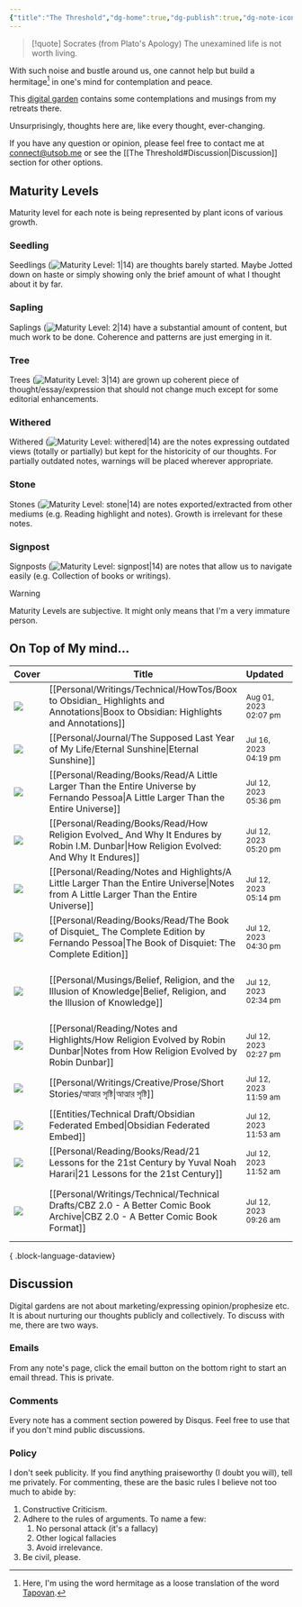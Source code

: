```yaml
---
{"title":"The Threshold","dg-home":true,"dg-publish":true,"dg-note-icon":"signpost","dg-pinned":true,"dg-hide-in-graph":true,"cssClasses":["cards","cards-cols-3","cards-cover","cards-cover-no-border","cards-title-hide-icons"],"dg-metatags":{"description":"Utsob's Digital Garden","og:description":"Utsob's Digital Garden"},"created":"2023-01-02T21:30:15+06:00","updated":"2023-06-25T16:59:25+06:00","permalink":"/the-threshold/","metatags":{"description":"Utsob's Digital Garden","og:description":"Utsob's Digital Garden"},"hideInGraph":true,"pinned":true,"contentClasses":"cards cards-cols-3 cards-cover cards-cover-no-border cards-title-hide-icons","tags":["gardenEntry"],"dgPassFrontmatter":true,"noteIcon":"signpost"}
---
```


> [!quote] Socrates (from Plato's Apology)
> The unexamined life is not worth living.

With such noise and bustle around us, one cannot help but build a hermitage[^1] in one's mind for contemplation and peace.

This [digital garden](https://cagrimmett.com/notes/2020/11/08/what-are-digital-gardens/) contains some contemplations and musings from my retreats there.

Unsurprisingly, thoughts here are, like every thought, ever-changing.

If you have any question or opinion, please feel free to contact me at [connect@utsob.me](mailto:connect@utsob.me) or see the [[The Threshold#Discussion\|Discussion]] section for other options.

## Maturity Levels
Maturity level for each note is being represented by plant icons of various growth.

### Seedling
Seedlings (![Maturity Level: 1|14](https://hermitage.utsob.me/img/tree-1.svg)) are thoughts barely started. Maybe Jotted down on haste or simply showing only the brief amount of what I thought about it by far.

### Sapling
Saplings (![Maturity Level: 2|14](https://hermitage.utsob.me/img/tree-2.svg)) have a substantial amount of content, but much work to be done. Coherence and patterns are just emerging in it.

### Tree
Trees (![Maturity Level: 3|14](https://hermitage.utsob.me/img/tree-3.svg)) are grown up coherent piece of thought/essay/expression that should not change much except for some editorial enhancements.

### Withered
Withered (![Maturity Level: withered|14](https://hermitage.utsob.me/img/withered.svg)) are the notes expressing outdated views (totally or partially) but kept for the historicity of our thoughts. For partially outdated notes, warnings will be placed wherever appropriate.

### Stone
Stones (![Maturity Level: stone|14](https://hermitage.utsob.me/img/stone.svg)) are notes exported/extracted from other mediums (e.g. Reading highlight and notes). Growth is irrelevant for these notes.

### Signpost
Signposts (![Maturity Level: signpost|14](https://hermitage.utsob.me/img/signpost.svg)) are notes that allow us to navigate easily (e.g. Collection of books or writings).

> [!Warning] 
> Maturity Levels are subjective. It might only means that I'm a very immature person.


## On Top of My mind…
| Cover                                                            | Title                                                                                                                                        | Updated                                                              | Created                                                             | Tags                                              | Inset                                                                                                                                         |
| ---------------------------------------------------------------- | -------------------------------------------------------------------------------------------------------------------------------------------- | -------------------------------------------------------------------- | ------------------------------------------------------------------- | ------------------------------------------------- | --------------------------------------------------------------------------------------------------------------------------------------------- |
| <img src='https://hermitage.utsob.me/img/2-cover-card.jpg'/>     | [[Personal/Writings/Technical/HowTos/Boox to Obsidian_ Highlights and Annotations\|Boox to Obsidian: Highlights and Annotations]]         | <i icon-name=calendar-clock></i><small>Aug 01, 2023 02:07 pm</small> | <i icon-name=calendar-plus></i><small>Aug 01, 2023 01:46 pm</small> |                                                   | <img class=inset-cover src=''/>                                                                                                               |
| <img src='https://hermitage.utsob.me/img/3-cover-card.jpg'/>     | [[Personal/Journal/The Supposed Last Year of My Life/Eternal Sunshine\|Eternal Sunshine]]                                                 | <i icon-name=calendar-clock></i><small>Jul 16, 2023 04:19 pm</small> | <i icon-name=calendar-plus></i><small>May 17, 2023 02:47 am</small> | #life #memory #epiphany                           | <img class=inset-cover src=''/>                                                                                                               |
| <img src='https://hermitage.utsob.me/img/2-cover-card.jpg'/>     | [[Personal/Reading/Books/Read/A Little Larger Than the Entire Universe by Fernando Pessoa\|A Little Larger Than the Entire Universe]]     | <i icon-name=calendar-clock></i><small>Jul 12, 2023 05:36 pm</small> | <i icon-name=calendar-plus></i><small>Jun 30, 2023 10:46 pm</small> | #book #Poetry                                     | <img class=inset-cover src='https://images-na.ssl-images-amazon.com/images/S/compressed.photo.goodreads.com/books/1469988212i/63116.jpg'/>    |
| <img src='https://hermitage.utsob.me/img/1-cover-card.jpg'/>     | [[Personal/Reading/Books/Read/How Religion Evolved_ And Why It Endures by Robin I.M. Dunbar\|How Religion Evolved: And Why It Endures]]   | <i icon-name=calendar-clock></i><small>Jul 12, 2023 05:20 pm</small> | <i icon-name=calendar-plus></i><small>May 15, 2022 12:00 am</small> | #book                                             | <img class=inset-cover src='https://images-na.ssl-images-amazon.com/images/S/compressed.photo.goodreads.com/books/1633159816i/57001983.jpg'/> |
| <img src='https://hermitage.utsob.me/img/stone-cover-card.jpg'/> | [[Personal/Reading/Notes and Highlights/A Little Larger Than the Entire Universe\|Notes from A Little Larger Than the Entire Universe]]   | <i icon-name=calendar-clock></i><small>Jul 12, 2023 05:14 pm</small> | <i icon-name=calendar-plus></i><small>Jul 07, 2023 07:45 pm</small> | #reading-notes                                    | <img class=inset-cover src=''/>                                                                                                               |
| <img src='https://hermitage.utsob.me/img/3-cover-card.jpg'/>     | [[Personal/Reading/Books/Read/The Book of Disquiet_ The Complete Edition by Fernando Pessoa\|The Book of Disquiet: The Complete Edition]] | <i icon-name=calendar-clock></i><small>Jul 12, 2023 04:30 pm</small> | <i icon-name=calendar-plus></i><small>Mar 04, 2020 12:00 am</small> |                                                   | <img class=inset-cover src='https://images-na.ssl-images-amazon.com/images/S/compressed.photo.goodreads.com/books/1591219012i/40881621.jpg'/> |
| <img src='https://hermitage.utsob.me/img/2-cover-card.jpg'/>     | [[Personal/Musings/Belief, Religion, and the Illusion of Knowledge\|Belief, Religion, and the Illusion of Knowledge]]                     | <i icon-name=calendar-clock></i><small>Jul 12, 2023 02:34 pm</small> | <i icon-name=calendar-plus></i><small>Dec 08, 2018 07:13 am</small> | #beliefs #philosophy #society #thoughts #religion | <img class=inset-cover src=''/>                                                                                                               |
| <img src='https://hermitage.utsob.me/img/stone-cover-card.jpg'/> | [[Personal/Reading/Notes and Highlights/How Religion Evolved by Robin Dunbar\|Notes from How Religion Evolved by Robin Dunbar]]           | <i icon-name=calendar-clock></i><small>Jul 12, 2023 02:27 pm</small> | <i icon-name=calendar-plus></i><small>Apr 15, 2023 12:02 am</small> | #reading-notes                                    | <img class=inset-cover src=''/>                                                                                                               |
| <img src='https://hermitage.utsob.me/img/3-cover-card.jpg'/>     | [[Personal/Writings/Creative/Prose/Short Stories/আত্মার সৃষ্টি\|আত্মার সৃষ্টি]]                                                           | <i icon-name=calendar-clock></i><small>Jul 12, 2023 11:59 am</small> | <i icon-name=calendar-plus></i><small>Apr 12, 2020 05:30 pm</small> | #short #story #গোলগল্প                            | <img class=inset-cover src=''/>                                                                                                               |
| <img src='https://hermitage.utsob.me/img/2-cover-card.jpg'/>     | [[Entities/Technical Draft/Obsidian Federated Embed\|Obsidian Federated Embed]]                                                           | <i icon-name=calendar-clock></i><small>Jul 12, 2023 11:53 am</small> | <i icon-name=calendar-plus></i><small>Jan 31, 2023 08:53 pm</small> | #technical-draft                                  | <img class=inset-cover src=''/>                                                                                                               |
| <img src='https://hermitage.utsob.me/img/1-cover-card.jpg'/>     | [[Personal/Reading/Books/Read/21 Lessons for the 21st Century by Yuval Noah Harari\|21 Lessons for the 21st Century]]                     | <i icon-name=calendar-clock></i><small>Jul 12, 2023 11:52 am</small> | <i icon-name=calendar-plus></i><small>Oct 27, 2018 12:00 am</small> | #history #pop                                     | <img class=inset-cover src='https://images-na.ssl-images-amazon.com/images/S/compressed.photo.goodreads.com/books/1564577305i/38820046.jpg'/> |
| <img src='https://hermitage.utsob.me/img/1-cover-card.jpg'/>     | [[Personal/Writings/Technical/Technical Drafts/CBZ 2.0 - A Better Comic Book Archive\|CBZ 2.0 - A Better Comic Book Format]]              | <i icon-name=calendar-clock></i><small>Jul 12, 2023 09:26 am</small> | <i icon-name=calendar-plus></i><small>Apr 25, 2023 09:32 am</small> | #techincal-draft #ebook #comic-book               | <img class=inset-cover src=''/>                                                                                                               |

{ .block-language-dataview}
## Discussion
Digital gardens are not about marketing/expressing opinion/prophesize etc. It is about nurturing our thoughts publicly and collectively. To discuss with me, there are two ways.

### Emails
From any note's page, click the email button on the bottom right to start an email thread. This is private.

### Comments
Every note has a comment section powered by Disqus. Feel free to use that if you don't mind public discussions.

### Policy
I don't seek publicity. If you find anything praiseworthy (I doubt you will), tell me privately. For commenting, these are the basic rules I believe not too much to abide by:
1. Constructive Criticism.
2. Adhere to the rules of arguments. To name a few:
    1. No personal attack (it's a fallacy)
    2. Other logical fallacies
    3. Avoid irrelevance.
3. Be civil, please.

[^1]: Here, I'm using the word hermitage as a loose translation of the word [Tapovan](https://en.wikipedia.org/wiki/Tapovan).